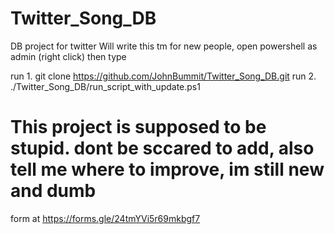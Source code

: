 # Twitter_Song_DB
DB project for twitter
Will write this tm
for new people, open powershell as admin (right click) then type 

run 1. git clone https://github.com/JohnBummit/Twitter_Song_DB.git
run 2. ./Twitter_Song_DB/run_script_with_update.ps1

# This project is supposed to be stupid. dont be sccared to add, also tell me where to improve, im still new and dumb
form at https://forms.gle/24tmYVi5r69mkbgf7
